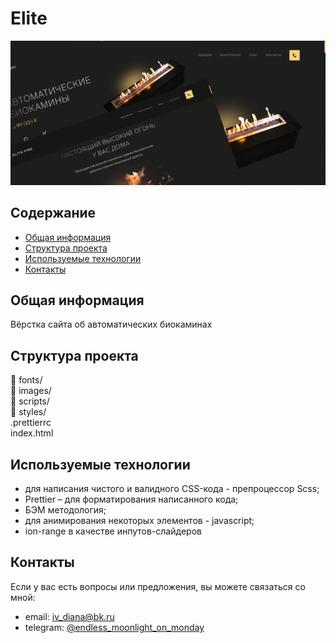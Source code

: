 # Elite
![Main photo](/main_photo10.jpg)

## Содержание
- [Общая информация](#общая-информация)
- [Структура проекта](#структура-проекта)
- [Используемые технологии](#используемые-технологии)
- [Контакты](#контакты)

## Общая информация
Вёрстка сайта об автоматических биокаминах

## Структура проекта
📁 fonts/  
📁 images/  
📁 scripts/  
📁 styles/     
.prettierrc  
index.html   

## Используемые технологии
- для написания чистого и валидного CSS-кода - препроцессор Scss;
- Prettier – для форматирования написанного кода;
- БЭМ методология;
- для анимирования некоторых элементов - javascript;
- ion-range в качестве инпутов-слайдеров

## Контакты
Если у вас есть вопросы или предложения, вы можете связаться со мной:

- email: [iv_diana@bk.ru](mailto:iv_diana@bk.ru)
- telegram: [@endless_moonlight_on_monday](https://t.me/endless_moonlight_on_monday)
